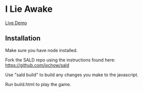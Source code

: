 # I Lie Awake

[Live Demo](http://sald-devs.github.io/sald/5DaysLeft.html)

## Installation

Make sure you have node installed.

Fork the SALD repo using the instructions found here:
https://github.com/ixchow/sald

Use "sald build" to build any changes you make to the javascript.

Run build.html to play the game.
